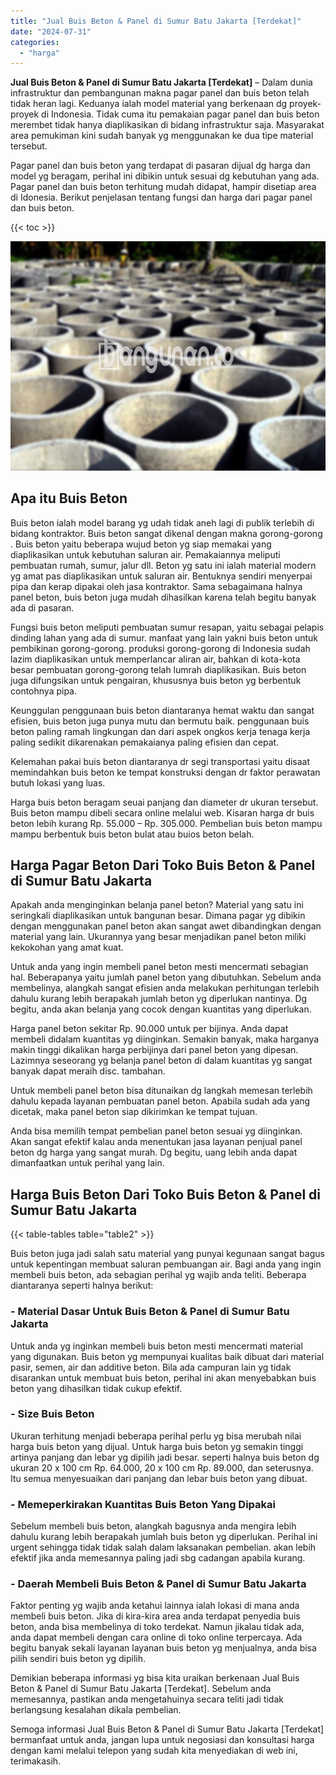 ```yaml
---
title: "Jual Buis Beton & Panel di Sumur Batu Jakarta [Terdekat]"
date: "2024-07-31"
categories: 
  - "harga"
---
```


**Jual Buis Beton & Panel di Sumur Batu Jakarta \[Terdekat\]** – Dalam dunia infrastruktur dan pembangunan makna pagar panel dan buis beton telah tidak heran lagi. Keduanya ialah model material yang berkenaan dg proyek-proyek di Indonesia. Tidak cuma itu pemakaian pagar panel dan buis beton merembet tidak hanya diaplikasikan di bidang infrastruktur saja. Masyarakat area pemukiman kini sudah banyak yg menggunakan ke dua tipe material tersebut.

Pagar panel dan buis beton yang terdapat di pasaran dijual dg harga dan model yg beragam, perihal ini dibikin untuk sesuai dg kebutuhan yang ada. Pagar panel dan buis beton terhitung mudah didapat, hampir disetiap area di Idonesia. Berikut penjelasan tentang fungsi dan harga dari pagar panel dan buis beton.

{{< toc >}}

![Jual Buis Beton & Panel di Sumur Batu Jakarta [Terdekat]](/images/jual-panel-buis-beton-murah-07.png)

## Apa itu Buis Beton

Buis beton ialah model barang yg udah tidak aneh lagi di publik terlebih di bidang kontraktor. Buis beton sangat dikenal dengan makna gorong-gorong . Buis beton yaitu beberapa wujud beton yg siap memakai yang diaplikasikan untuk kebutuhan saluran air. Pemakaiannya meliputi pembuatan rumah, sumur, jalur dll. Beton yg satu ini ialah material modern yg amat pas diaplikasikan untuk saluran air. Bentuknya sendiri menyerpai pipa dan kerap dipakai oleh jasa kontraktor. Sama sebagaimana halnya panel beton, buis beton juga mudah dihasilkan karena telah begitu banyak ada di pasaran.

Fungsi buis beton meliputi pembuatan sumur resapan, yaitu sebagai pelapis dinding lahan yang ada di sumur. manfaat yang lain yakni buis beton untuk pembikinan gorong-gorong. produksi gorong-gorong di Indonesia sudah lazim diaplikasikan untuk memperlancar aliran air, bahkan di kota-kota besar pembuatan gorong-gorong telah lumrah diaplikasikan. Buis beton juga difungsikan untuk pengairan, khususnya buis beton yg berbentuk contohnya pipa.

Keunggulan penggunaan buis beton diantaranya hemat waktu dan sangat efisien, buis beton juga punya mutu dan bermutu baik. penggunaan buis beton paling ramah lingkungan dan dari aspek ongkos kerja tenaga kerja paling sedikit dikarenakan pemakaianya paling efisien dan cepat.

Kelemahan pakai buis beton diantaranya dr segi transportasi yaitu disaat memindahkan buis beton ke tempat konstruksi dengan dr faktor perawatan butuh lokasi yang luas.

Harga buis beton beragam seuai panjang dan diameter dr ukuran tersebut. Buis beton mampu dibeli secara online melalui web. Kisaran harga dr buis beton lebih kurang Rp. 55.000 – Rp. 305.000. Pembelian buis beton mampu mampu berbentuk buis beton bulat atau buios beton belah.

## Harga Pagar Beton Dari Toko Buis Beton & Panel di Sumur Batu Jakarta

Apakah anda menginginkan belanja panel beton? Material yang satu ini seringkali diaplikasikan untuk bangunan besar. Dimana pagar yg dibikin dengan menggunakan panel beton akan sangat awet dibandingkan dengan material yang lain. Ukurannya yang besar menjadikan panel beton miliki kekokohan yang amat kuat.

Untuk anda yang ingin membeli panel beton mesti mencermati sebagian hal. Beberapanya yaitu jumlah panel beton yang dibutuhkan. Sebelum anda membelinya, alangkah sangat efisien anda melakukan perhitungan terlebih dahulu kurang lebih berapakah jumlah beton yg diperlukan nantinya. Dg begitu, anda akan belanja yang cocok dengan kuantitas yang diperlukan.

Harga panel beton sekitar Rp. 90.000 untuk per bijinya. Anda dapat membeli didalam kuantitas yg diinginkan. Semakin banyak, maka harganya makin tinggi dikalikan harga perbijinya dari panel beton yang dipesan. Lazimnya seseorang yg belanja panel beton di dalam kuantitas yg sangat banyak dapat meraih disc. tambahan.

Untuk membeli panel beton bisa ditunaikan dg langkah memesan terlebih dahulu kepada layanan pembuatan panel beton. Apabila sudah ada yang dicetak, maka panel beton siap dikirimkan ke tempat tujuan.

Anda bisa memilih tempat pembelian panel beton sesuai yg diinginkan. Akan sangat efektif kalau anda menentukan jasa layanan penjual panel beton dg harga yang sangat murah. Dg begitu, uang lebih anda dapat dimanfaatkan untuk perihal yang lain.

## Harga Buis Beton Dari Toko Buis Beton & Panel di Sumur Batu Jakarta

{{< table-tables table="table2" >}}

Buis beton juga jadi salah satu material yang punyai kegunaan sangat bagus untuk kepentingan membuat saluran pembuangan air. Bagi anda yang ingin membeli buis beton, ada sebagian perihal yg wajib anda teliti. Beberapa diantaranya seperti halnya berikut:

### \- Material Dasar Untuk Buis Beton & Panel di Sumur Batu Jakarta

Untuk anda yg inginkan membeli buis beton mesti mencermati material yang digunakan. Buis beton yg mempunyai kualitas baik dibuat dari material pasir, semen, air dan additive beton. Bila ada campuran lain yg tidak disarankan untuk membuat buis beton, perihal ini akan menyebabkan buis beton yang dihasilkan tidak cukup efektif.

### \- Size Buis Beton

Ukuran terhitung menjadi beberapa perihal perlu yg bisa merubah nilai harga buis beton yang dijual. Untuk harga buis beton yg semakin tinggi artinya panjang dan lebar yg dipilih jadi besar. seperti halnya buis beton dg ukuran 20 x 100 cm Rp. 64.000, 20 x 100 cm Rp. 89.000, dan seterusnya. Itu semua menyesuaikan dari panjang dan lebar buis beton yang dibuat.

### \- Memeperkirakan Kuantitas Buis Beton Yang Dipakai

Sebelum membeli buis beton, alangkah bagusnya anda mengira lebih dahulu kurang lebih berapakah jumlah buis beton yg diperlukan. Perihal ini urgent sehingga tidak tidak salah dalam laksanakan pembelian. akan lebih efektif jika anda memesannya paling jadi sbg cadangan apabila kurang.

### \- Daerah Membeli Buis Beton & Panel di Sumur Batu Jakarta

Faktor penting yg wajib anda ketahui lainnya ialah lokasi di mana anda membeli buis beton. Jika di kira-kira area anda terdapat penyedia buis beton, anda bisa membelinya di toko terdekat. Namun jikalau tidak ada, anda dapat membeli dengan cara online di toko online terpercaya. Ada begitu banyak sekali layanan layanan buis beton yg menjualnya, anda bisa pilih sendiri buis beton yg dipilih.

Demikian beberapa informasi yg bisa kita uraikan berkenaan Jual Buis Beton & Panel di Sumur Batu Jakarta \[Terdekat\]. Sebelum anda memesannya, pastikan anda mengetahuinya secara teliti jadi tidak berlangsung kesalahan dikala pembelian.

Semoga informasi Jual Buis Beton & Panel di Sumur Batu Jakarta \[Terdekat\] bermanfaat untuk anda, jangan lupa untuk negosiasi dan konsultasi harga dengan kami melalui telepon yang sudah kita menyediakan di web ini, terimakasih.
